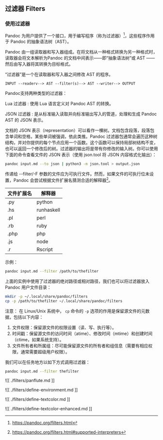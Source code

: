 ## 过滤器 Filters

### 使用过滤器

Pandoc 为用户提供了一个接口，用于编写程序（称为过滤器）[^filters]，这些程序作用于 Pandoc 的抽象语法树（AST）。

[^filters]: https://pandoc.org/filters.html

Pandoc 由一组读取器和写入器组成。在将文档从一种格式转换为另一种格式时，读取器会将文本解析为Pandoc 的文档中间表示——即“抽象语法树”或 AST ——然后由写入器将其转换为目标格式。

“过滤器”是一个在读取器和写入器之间修改 AST 的程序。

```
INPUT --readerv--> AST --filter(s)--> AST --writer--> OUTPUT
```

Pandoc支持两种类型的过滤器：

Lua 过滤器
: 使用 Lua 语言定义对 Pandoc AST 的转换。

JSON 过滤器
: 是从标准输入读取并向标准输出写入的管道，处理和生成 Pandoc AST 的 JSON 表示。

文档的 JSON 表示（representation）可以看作一棵树。文档包含段落，段落包含单词和空格，某些单词被强调，依此类推。Pandoc 过滤器包通常会遍历这种树结构，并对你提供的每个节点应用一个函数。这个函数可以保持局部树结构不变，也可以返回一个修改后的树。过滤器的输出将是带有你修改的输入树。你可以使用下面的命令查看文件的 JSON 表示（使用 json.tool 将 JSON 内容格式化输出）：

```bash
pandoc input.md --to json | python3 -m json.tool > output.json 
```

传递给 --filter/-F 参数的文件应为可执行文件。然而，如果文件的可执行位未设置，Pandoc 会尝试根据文件扩展名猜测合适的解释器[^interpreters]。

[^interpreters]: https://pandoc.org/filters.html#supported-interpreters


| 文件扩展名 |	解释器 |
| ------------- | ------------- |
|.py	| python     |
|.hs	| runhaskell |
|.pl	| perl       |
|.rb	| ruby       |
|.php	| php        |
|.js	| node       |
|.r	| Rscript    |

示例：

```bash
pandoc input.md --filter /path/to/thefilter
```

上面的实例中使用了过滤器的绝对路径或相对路径，我们也可以将过滤器放入 Pandoc 用户文件目录：

```bash
mkdir -p ~/.local/share/pandoc/filters
cp -p /path/to/thefilter ~/.local/share/pandoc/filters
```

注意： 在 Linux/Unix 系统中， `cp` 命令的 `-p` 选项的作用是保留源文件的元数据，包括以下内容：

1. 文件权限：保留源文件的权限设置（读、写、执行等）。
2. 时间戳：保留源文件的访问时间（atime）、修改时间（mtime）和创建时间（ctime，如果系统支持）。
3. 文件所有者和所属组：尽可能保留源文件的所有者和组信息（需要有相应权限，通常需要超级用户权限）。

我们可以在任务地方以如下方式调用过滤器：

```bash
pandoc input.md --filter thefilter
```

![[ ./filters/panflute.md ]]

![[ ./filters/define-environment.md ]]

![[ ./filters/define-textcolor.md ]]

![[ ./filters/define-textcolor-enhanced.md ]]
